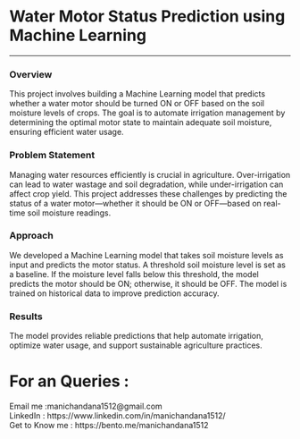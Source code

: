 <h1>Water Motor Status Prediction using Machine Learning</h1>
<hr/>
<h3>Overview</h3>
This project involves building a Machine Learning model that predicts whether a water motor should be turned ON or OFF based on the soil moisture levels of crops. The goal is to automate irrigation management by determining the optimal motor state to maintain adequate soil moisture, ensuring efficient water usage.

<h3>Problem Statement</h3>
Managing water resources efficiently is crucial in agriculture. Over-irrigation can lead to water wastage and soil degradation, while under-irrigation can affect crop yield. This project addresses these challenges by predicting the status of a water motor—whether it should be ON or OFF—based on real-time soil moisture readings.

<h3>Approach</h3>
We developed a Machine Learning model that takes soil moisture levels as input and predicts the motor status. A threshold soil moisture level is set as a baseline. If the moisture level falls below this threshold, the model predicts the motor should be ON; otherwise, it should be OFF. The model is trained on historical data to improve prediction accuracy.

<h3>Results</h3>
The model provides reliable predictions that help automate irrigation, optimize water usage, and support sustainable agriculture practices.


<h1>For an Queries :</h1>
Email me :manichandana1512@gmail.com
<br/>
LinkedIn : https://www.linkedin.com/in/manichandana1512/
<br/>
Get to Know me : https://bento.me/manichandana1512
